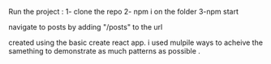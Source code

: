 Run the project :
 1- clone the repo 
 2- npm i on the folder
 3-npm start

 navigate to posts by adding "/posts" to the url


 created using the basic create react app. 
 i used mulpile ways to acheive the samething to demonstrate as much patterns as possible .
 